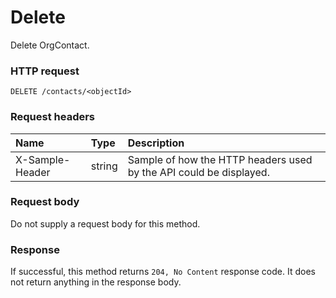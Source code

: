 # Delete

Delete OrgContact.
### HTTP request
```http
DELETE /contacts/<objectId>

```
### Request headers
| Name       | Type | Description|
|:---------------|:--------|:----------|
| X-Sample-Header  | string  | Sample of how the HTTP headers used by the API could be displayed.|

### Request body
Do not supply a request body for this method.


### Response
If successful, this method returns `204, No Content` response code. It does not return anything in the response body.

<!-- uuid: 09c86199-148a-4fb6-8a8b-c2d51ac78f80\n2015-10-09 15:13:50 UTC -->